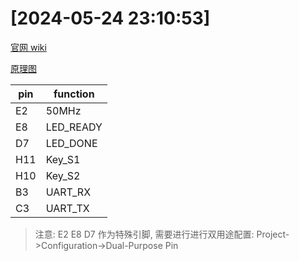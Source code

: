 

# [2024-05-24 23:10:53]

[官网 wiki](https://wiki.sipeed.com/hardware/zh/tang/tang-primer-25k/primer-25k.html) 

[原理图](https://dl.sipeed.com/shareURL/TANG/Primer_25K/02_Schematic) 


| pin | function  |
| --- | --------- |
| E2  | 50MHz     |
| E8  | LED_READY |
| D7  | LED_DONE  |
| H11 | Key_S1    |
| H10 | Key_S2    |
| B3  | UART_RX   |
| C3  | UART_TX   |

> 注意: E2 E8 D7 作为特殊引脚, 需要进行进行双用途配置: Project->Configuration->Dual-Purpose Pin

